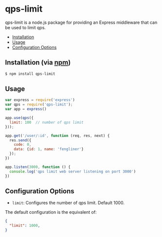 # qps-limit
qps-limit is a node.js package for providing an Express middleware that can be used to limit qps.

* [Installation](#installation)
* [Usage](#usage)
* [Configuration Options](#configuration-options)

## Installation (via [npm](https://npmjs.org/package/qps-limit))

```bash
$ npm install qps-limit
```

## Usage

```javascript
var express = require('express')
var qps = require('qps-limit');
var app = express()

app.use(qps({
  limit: 100  // number of qps limit
}));

app.get('/user/:id', function (req, res, next) {
  res.send({
    code: 0,
    data: {id: 1, name: 'fengliner'}
  });
})

app.listen(3000, function () {
  console.log('qps limit web server listening on port 3000')
})
```

## Configuration Options

* `limit`: Configures the number of qps limit. Default 1000.

The default configuration is the equivalent of:

```json
{
  "limit": 1000,
}
```

